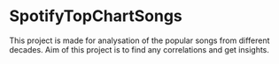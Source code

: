 # SpotifyTopChartSongs
This project is made for analysation of the popular songs from different decades. Aim of this project is to find any correlations and get insights.
